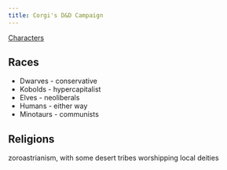 ```yaml
---
title: Corgi's D&D Campaign
---
```


[Characters](characters)

## Races

* Dwarves - conservative
* Kobolds - hypercapitalist
* Elves - neoliberals
* Humans - either way
* Minotaurs - communists

## Religions

zoroastrianism, with some desert tribes worshipping local deities
